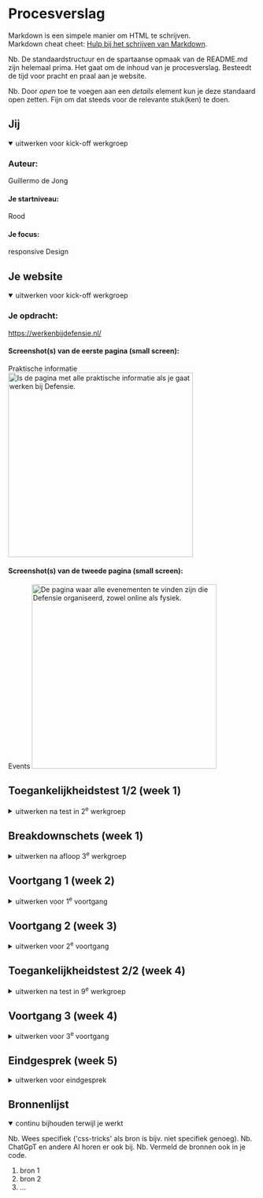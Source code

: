 # Procesverslag

Markdown is een simpele manier om HTML te schrijven.  
Markdown cheat cheet: [Hulp bij het schrijven van Markdown](https://github.com/adam-p/markdown-here/wiki/Markdown-Cheatsheet).

Nb. De standaardstructuur en de spartaanse opmaak van de README.md zijn helemaal prima. Het gaat om de inhoud van je procesverslag. Besteedt de tijd voor pracht en praal aan je website.

Nb. Door _open_ toe te voegen aan een _details_ element kun je deze standaard open zetten. Fijn om dat steeds voor de relevante stuk(ken) te doen.

## Jij

<details open>
<summary>uitwerken voor kick-off werkgroep</summary>

### Auteur:

Guillermo de Jong

#### Je startniveau:

Rood

#### Je focus:

responsive Design

</details>

## Je website

  <details open>
  <summary>uitwerken voor kick-off werkgroep</summary>

### Je opdracht:

https://werkenbijdefensie.nl/

#### Screenshot(s) van de eerste pagina (small screen):

Praktische informatie
<img src="readme-images/praktisch.png" width="375px" alt="Is de pagina met alle praktische informatie als je gaat werken bij Defensie.">

#### Screenshot(s) van de tweede pagina (small screen):

Events
<img src="readme-images/events.png" width="375px" alt="De pagina waar alle evenementen te vinden zijn die Defensie organiseerd, zowel online als fysiek.">

</details>

## Toegankelijkheidstest 1/2 (week 1)

<details>
  <summary>uitwerken na test in 2<sup>e</sup> werkgroep</summary>

### Bevindingen

Lijst met je bevindingen die in de test naar voren kwamen:

Ik merk dat het, zeker in het begin, lastig is om te weten welke knopen je nodig hebt. Soms wou ik sneller door de inhoud heen dan de voice-over toelaat. Tijdens het testen van de website vielen er ook een aantal andere dingen op.
Zo benoemt de screenreader bepaalde onderdelen die de gebruiker op dat moment niet ziet. Een voorbeeld hiervan is het hoofdmenu: alle kopjes worden benoemd, maar visueel zijn ze niet zichtbaar. Je moet dus onthouden wat er gezegd wordt, wat voor slechtziende mensen erg vervelend kan zijn. Zij zien vaak nog wel bepaalde elementen.
In het begin vond ik het bovendien lastig om de chatbot te openen die onderaan het scherm staat. Ik weet niet of dit een fout in de website is, of dat ik zelf niet de juiste rotor of knop gebruikte.
Ook de titel op de homepage levert problemen op. Deze luidt: “Tijd vo:or defensie”. Volgens de bedoeling moet dit aangeven dat het tijd is om bij Defensie te gaan, maar de screenreader splitst dit op in twee losse woorden (“vo” en “or”), en leest de dubbele punt als een afbeelding.
Positief is dat de website een contrastmodus aanbiedt, wat erg waardevol is voor mensen met verminderd zicht. Wel vond ik dat deze functie zonder screenreader lastig te vinden en te activeren was.
Daarnaast heb ik het idee dat de afbeeldingen op de website geen alt-teksten hebben. De screenreader benoemt ze simpelweg als “afbeelding”, zonder verdere beschrijving. Dit maakt het moeilijk om te begrijpen wat er daadwerkelijk op de afbeeldingen te zien is.
Tot slot viel me op dat de screenreader in Word bij het typen iedere letter afzonderlijk benoemt. Na een tijdje werd dit erg hinderlijk en zelfs frustrerend.

</details>

## Breakdownschets (week 1)

<details>
  <summary>uitwerken na afloop 3<sup>e</sup> werkgroep</summary>

### de hele pagina:

  <img src="readme-images/dummy-plaatje.jpg" width="375px" alt="breakdown van de hele pagina">

### dynamisch deel (bijv menu):

  <img src="readme-images/dummy-plaatje.jpg" width="375px" alt="breakdown van een dynamisch deel">

### wellicht nog een dynamisch deel (bijv filter):

  <img src="readme-images/dummy-plaatje.jpg" width="375px" alt="breakdown van nog een dynamisch deel">

</details>

## Voortgang 1 (week 2)

<details>
  <summary>uitwerken voor 1<sup>e</sup> voortgang</summary>

### Stand van zaken

Tot nu toe gaat het aardig goed met de opdracht. Het frame van de eerste pagina staat zo goed als klaar, en nu bezig met de css voor die pagina. in het begin was het nog even zoeken welke webite ik wou gaan maken, maar uiteindelijk een, hopelijk goede, keuze kunnen maken.

### Agenda voor meeting

samen met je groepje opstellen

| student 1      | student 2          | student 3    | student 4        |
| -------------- | ------------------ | ------------ | ---------------- |
| dit bespreken  | en dit             | en ik dit    | en dan ik dat    |
| en dat ook nog | dit als er tijd is | nog een punt | dit wil ik zeker |
| ...            | ...                | ...          | ...              |

### Verslag van meeting

hier na afloop snel de uitkomsten van de meeting vastleggen

- punt 1
- punt 2
- nog een punt
- ...

</details>

## Voortgang 2 (week 3)

<details>
  <summary>uitwerken voor 2<sup>e</sup> voortgang</summary>

### Stand van zaken

hier dit ging goed & dit was lastig (neem ook screenshots op van delen van je website en code)

### Agenda voor meeting

samen met je groepje opstellen

| student 1      | student 2          | student 3    | student 4        |
| -------------- | ------------------ | ------------ | ---------------- |
| dit bespreken  | en dit             | en ik dit    | en dan ik dat    |
| en dat ook nog | dit als er tijd is | nog een punt | dit wil ik zeker |
| ...            | ...                | ...          | ...              |

### Verslag van meeting

hier na afloop snel de uitkomsten van de meeting vastleggen

- punt 1
- punt 2
- nog een punt
- ...

</details>

## Toegankelijkheidstest 2/2 (week 4)

<details>
  <summary>uitwerken na test in 9<sup>e</sup> werkgroep</summary>

### Bevindingen

Lijst met je bevindingen die in de test naar voren kwamen (geef ook aan wat er verbeterd is):

</details>

## Voortgang 3 (week 4)

<details>
  <summary>uitwerken voor 3<sup>e</sup> voortgang</summary>

### Stand van zaken

hier dit ging goed & dit was lastig (neem ook screenshots op van delen van je website en code)

### Agenda voor meeting

samen met je groepje opstellen

| student 1      | student 2          | student 3    | student 4        |
| -------------- | ------------------ | ------------ | ---------------- |
| dit bespreken  | en dit             | en ik dit    | en dan ik dat    |
| en dat ook nog | dit als er tijd is | nog een punt | dit wil ik zeker |
| ...            | ...                | ...          | ...              |

### Verslag van meeting

hier na afloop snel de uitkomsten van de meeting vastleggen

- punt 1
- punt 2
- nog een punt
- ...

</details>

## Eindgesprek (week 5)

<details>
  <summary>uitwerken voor eindgesprek</summary>

### Je uitkomst - karakteristiek screenshots:

  <img src="readme-images/dummy-plaatje.jpg" width="375px" alt="uitomst opdracht 1">

### Dit ging goed/Heb ik geleerd:

Korte omschrijving met plaatjes

  <img src="readme-images/dummy-plaatje.jpg" width="375px" alt="top">

### Dit was lastig/Is niet gelukt:

Korte omschrijving met plaatjes

  <img src="readme-images/dummy-plaatje.jpg" width="375px" alt="bummer">
</details>

## Bronnenlijst

<details open>
  <summary>continu bijhouden terwijl je werkt</summary>

Nb. Wees specifiek ('css-tricks' als bron is bijv. niet specifiek genoeg).
Nb. ChatGpT en andere AI horen er ook bij.
Nb. Vermeld de bronnen ook in je code.

1. bron 1
2. bron 2
3. ...

</details>
